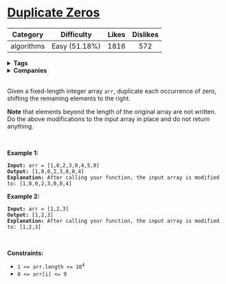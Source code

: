 # [Duplicate Zeros](https://leetcode.com/problems/duplicate-zeros/description/)

| Category | Difficulty | Likes | Dislikes |
| :------: | :--------: | :---: | :------: |
| algorithms | Easy (51.18%) | 1816 | 572 |

<details>
  <summary><strong>Tags</strong></summary>

  

</details>

<details>
  <summary><strong>Companies</strong></summary>

  

</details>
<br />
<p>Given a fixed-length integer array <code>arr</code>, duplicate each occurrence of zero, shifting the remaining elements to the right.</p>

<p><strong>Note</strong> that elements beyond the length of the original array are not written. Do the above modifications to the input array in place and do not return anything.</p>

<p>&nbsp;</p>
<p><strong>Example 1:</strong></p>

<pre><code><strong>Input:</strong> arr = [1,0,2,3,0,4,5,0]
<strong>Output:</strong> [1,0,0,2,3,0,0,4]
<strong>Explanation:</strong> After calling your function, the input array is modified to: [1,0,0,2,3,0,0,4]</code></pre>

<p><strong>Example 2:</strong></p>

<pre><code><strong>Input:</strong> arr = [1,2,3]
<strong>Output:</strong> [1,2,3]
<strong>Explanation:</strong> After calling your function, the input array is modified to: [1,2,3]</code></pre>

<p>&nbsp;</p>
<p><strong>Constraints:</strong></p>

<ul>
  <li><code>1 &lt;= arr.length &lt;= 10<sup>4</sup></code></li>
  <li><code>0 &lt;= arr[i] &lt;= 9</code></li>
</ul>

